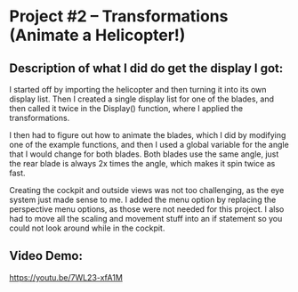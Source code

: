 # Project #2 – Transformations (Animate a Helicopter!)

## Description of what I did do get the display I got:

I started off by importing the helicopter and then turning it into its own display list. Then I
created a single display list for one of the blades, and then called it twice in the Display()
function, where I applied the transformations. 

I then had to figure out how to animate the
blades, which I did by modifying one of the example functions, and then I used a global
variable for the angle that I would change for both blades. Both blades use the same angle,
just the rear blade is always 2x times the angle, which makes it spin twice as fast. 

Creating the cockpit and outside views was not too challenging, as the eye system just made sense
to me. I added the menu option by replacing the perspective menu options, as those were
not needed for this project. I also had to move all the scaling and movement stuff into an if
statement so you could not look around while in the cockpit.

## Video Demo:
https://youtu.be/7WL23-xfA1M